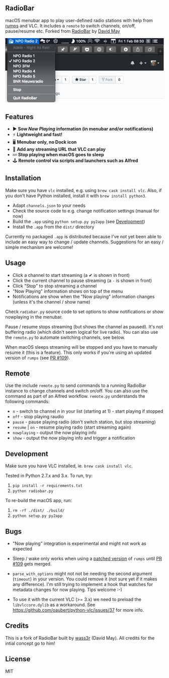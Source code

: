 ## RadioBar

macOS menubar app to play user-defined radio stations with help from [rumps](https://github.com/jaredks/rumps) and VLC. It includes a `remote` to switch channels, on/off, pause/resume etc. Forked from [RadioBar](https://github.com/wass3r/RadioBar) by [David May](https://github.com/wass3r)

![screenshot](screenshot.png)

## Features

- ▶️  **Sow _Now Playing_ information (in menubar and/or notifications)**
- ⚡ **Lightweight and fast!**
- 🖥️ **Menubar only, no Dock icon**
- 🎵 **Add any streaming URL that VLC can play**
- 💤 **Stop playing when macOS goes to sleep**
- 🕹️ **Remote control via scripts and launchers such as Alfred**


## Installation

Make sure you have `vlc` installed, e.g. using `brew cask install vlc`. Also, if you don't have Python installed, install it with `brew install python3`.

- Adapt `channels.json` to your needs
- Check the source code to e.g. change notification settings (manual for now)
- Build the `.app` using `python setup.py py2app` (see [Development](#Development))
- Install the `.app` from the `dist/` directory

Currently no packaged `.app` is distributed because I've not yet been able to include an easy way to change / update channels. Suggestions for an easy / simple mechanism are welcome!

## Usage

- Click a channel to start streaming (a ✔ is shown in front)
- Click the current channel to pause streaming (a `-` is shown in front)
- Click "Stop" to stop streaming a channel
- "Now Playing" information shows on top of the menu
- Notifications are show when the "Now playing" information changes (unless it's the channel / show name)

Check `radiobar.py` source code to set options to show notifications or show nowplaying in the menubar.

Pause / resume stops streaming (but shows the channel as paused). It's not buffering radio (which didn't seem logical for live radio). You can also use the `remote.py` to automate switching channels, see below.

When macOS sleeps streaming will be stopped and you have to manually resume it (this is a feature). This only works if you're using an updated version of `rumps` (see [PR #109](https://github.com/jaredks/rumps/pull/109)).

## Remote

Use the include `remote.py` to send commands to a running RadioBar instance to change channels and switch on/off. You can also use the command as part of an Alfred workflow. `remote.py` understands the following commands:

- `n` - switch to channel _n_ in your list (starting at 1) - start playing if stopped
- `off` - stop playing raudio
- `pause` - pause playing radio (don't switch station, but stop streaming)
- `resume` | `on` - resume playing radio (start streaming again)
- `nowplaying` - output the now playing info 
- `show` - output the now playing info and trigger a notification

## Development

Make sure you have VLC installed, ie. `brew cask install vlc`.

Tested in Python 2.7.x and 3.x. To run, try:

1. `pip install -r requirements.txt`
2. `python radiobar.py`

To re-build the macOS app, run:

1. `rm -rf ./dist/ ./build/`
2. `python setup.py py2app`

## Bugs

- "Now playing" integration is experimental and might not work as expected

- Sleep / wake only works when using a [patched version](https://github.com/mdbraber/rumps) of `rumps` until [PR #109](https://github.com/jaredks/rumps/pull/109) gets merged.

- `parse_with_options` might not not be needing the second argument (`timeout`) in your version. You could remove it (not sure yet if it makes any difference). I'm still trying to implement a hook that watches for metadata changes for now playing. Tips welcome :-)

- To use it with the current VLC (>= 3.x) we need to preload the `libvlccore.dylib` as a workaround. See 
https://github.com/oaubert/python-vlc/issues/37 for more info.

## Credits

This is a fork of RadioBar built by [wass3r](https://github.com/wass3r/RadioBar/) (David May). All credits for the intial concept go to him!

## License
MIT
